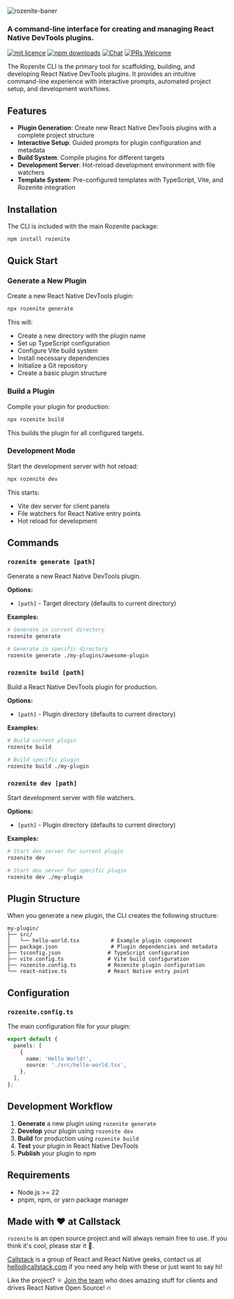 ![rozenite-baner](https://github.com/user-attachments/assets/6d21839f-e624-4d8b-85a2-5f7ef1600b28)

### A command-line interface for creating and managing React Native DevTools plugins.

[![mit licence][license-badge]][license] [![npm downloads][npm-downloads-badge]][npm-downloads] [![Chat][chat-badge]][chat] [![PRs Welcome][prs-welcome-badge]][prs-welcome]

The Rozenite CLI is the primary tool for scaffolding, building, and developing React Native DevTools plugins. It provides an intuitive command-line experience with interactive prompts, automated project setup, and development workflows.

## Features

- **Plugin Generation**: Create new React Native DevTools plugins with a complete project structure
- **Interactive Setup**: Guided prompts for plugin configuration and metadata
- **Build System**: Compile plugins for different targets
- **Development Server**: Hot-reload development environment with file watchers
- **Template System**: Pre-configured templates with TypeScript, Vite, and Rozenite integration

## Installation

The CLI is included with the main Rozenite package:

```bash
npm install rozenite
```

## Quick Start

### Generate a New Plugin

Create a new React Native DevTools plugin:

```bash
npx rozenite generate
```

This will:
- Create a new directory with the plugin name
- Set up TypeScript configuration
- Configure Vite build system
- Install necessary dependencies
- Initialize a Git repository
- Create a basic plugin structure

### Build a Plugin

Compile your plugin for production:

```bash
npx rozenite build
```

This builds the plugin for all configured targets.

### Development Mode

Start the development server with hot reload:

```bash
npx rozenite dev
```

This starts:
- Vite dev server for client panels
- File watchers for React Native entry points
- Hot reload for development

## Commands

### `rozenite generate [path]`

Generate a new React Native DevTools plugin.

**Options:**
- `[path]` - Target directory (defaults to current directory)

**Examples:**
```bash
# Generate in current directory
rozenite generate

# Generate in specific directory
rozenite generate ./my-plugins/awesome-plugin
```

### `rozenite build [path]`

Build a React Native DevTools plugin for production.

**Options:**
- `[path]` - Plugin directory (defaults to current directory)

**Examples:**
```bash
# Build current plugin
rozenite build

# Build specific plugin
rozenite build ./my-plugin
```

### `rozenite dev [path]`

Start development server with file watchers.

**Options:**
- `[path]` - Plugin directory (defaults to current directory)

**Examples:**
```bash
# Start dev server for current plugin
rozenite dev

# Start dev server for specific plugin
rozenite dev ./my-plugin
```

## Plugin Structure

When you generate a new plugin, the CLI creates the following structure:

```
my-plugin/
├── src/
│   └── hello-world.tsx          # Example plugin component
├── package.json                 # Plugin dependencies and metadata
├── tsconfig.json               # TypeScript configuration
├── vite.config.ts              # Vite build configuration
├── rozenite.config.ts          # Rozenite plugin configuration
└── react-native.ts             # React Native entry point
```

## Configuration

### `rozenite.config.ts`

The main configuration file for your plugin:

```typescript
export default {
  panels: [
    {
      name: 'Hello World!',
      source: './src/hello-world.tsx',
    },
  ],
};
```

## Development Workflow

1. **Generate** a new plugin using `rozenite generate`
2. **Develop** your plugin using `rozenite dev`
3. **Build** for production using `rozenite build`
4. **Test** your plugin in React Native DevTools
5. **Publish** your plugin to npm

## Requirements

- Node.js >= 22
- pnpm, npm, or yarn package manager

## Made with ❤️ at Callstack

`rozenite` is an open source project and will always remain free to use. If you think it's cool, please star it 🌟.

[Callstack][callstack-readme-with-love] is a group of React and React Native geeks, contact us at [hello@callstack.com](mailto:hello@callstack.com) if you need any help with these or just want to say hi!

Like the project? ⚛️ [Join the team](https://callstack.com/careers/?utm_campaign=Senior_RN&utm_source=github&utm_medium=readme) who does amazing stuff for clients and drives React Native Open Source! 🔥

[callstack-readme-with-love]: https://callstack.com/?utm_source=github.com&utm_medium=referral&utm_campaign=rozenite&utm_term=readme-with-love
[license-badge]: https://img.shields.io/npm/l/rozenite?style=for-the-badge
[license]: https://github.com/callstackincubator/rozenite/blob/main/LICENSE
[npm-downloads-badge]: https://img.shields.io/npm/dm/rozenite?style=for-the-badge
[npm-downloads]: https://www.npmjs.com/package/rozenite
[prs-welcome-badge]: https://img.shields.io/badge/PRs-welcome-brightgreen.svg?style=for-the-badge
[prs-welcome]: https://github.com/callstackincubator/rozenite/blob/main/CONTRIBUTING.md
[chat-badge]: https://img.shields.io/discord/426714625279524876.svg?style=for-the-badge
[chat]: https://discord.gg/Q4yr2rTWYF 